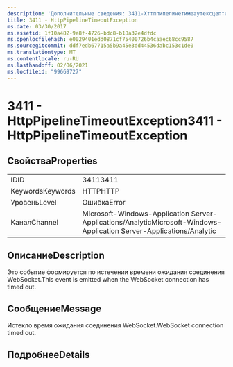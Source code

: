 ```yaml
---
description: 'Дополнительные сведения: 3411-Хттппипелинетимеаутексцептион'
title: 3411 - HttpPipelineTimeoutException
ms.date: 03/30/2017
ms.assetid: 1f10a482-9e8f-4726-bdc8-b18a32e4dfdc
ms.openlocfilehash: e0029401edd0871cf75400726b4caaec68cc9587
ms.sourcegitcommit: ddf7edb67715a5b9a45e3dd44536dabc153c1de0
ms.translationtype: MT
ms.contentlocale: ru-RU
ms.lasthandoff: 02/06/2021
ms.locfileid: "99669727"
---
```

# <a name="3411---httppipelinetimeoutexception"></a><span data-ttu-id="b9014-103">3411 - HttpPipelineTimeoutException</span><span class="sxs-lookup"><span data-stu-id="b9014-103">3411 - HttpPipelineTimeoutException</span></span>

## <a name="properties"></a><span data-ttu-id="b9014-104">Свойства</span><span class="sxs-lookup"><span data-stu-id="b9014-104">Properties</span></span>  
  
|||  
|-|-|  
|<span data-ttu-id="b9014-105">ID</span><span class="sxs-lookup"><span data-stu-id="b9014-105">ID</span></span>|<span data-ttu-id="b9014-106">3411</span><span class="sxs-lookup"><span data-stu-id="b9014-106">3411</span></span>|  
|<span data-ttu-id="b9014-107">Keywords</span><span class="sxs-lookup"><span data-stu-id="b9014-107">Keywords</span></span>|<span data-ttu-id="b9014-108">HTTP</span><span class="sxs-lookup"><span data-stu-id="b9014-108">HTTP</span></span>|  
|<span data-ttu-id="b9014-109">Уровень</span><span class="sxs-lookup"><span data-stu-id="b9014-109">Level</span></span>|<span data-ttu-id="b9014-110">Ошибка</span><span class="sxs-lookup"><span data-stu-id="b9014-110">Error</span></span>|  
|<span data-ttu-id="b9014-111">Канал</span><span class="sxs-lookup"><span data-stu-id="b9014-111">Channel</span></span>|<span data-ttu-id="b9014-112">Microsoft-Windows-Application Server-Applications/Analytic</span><span class="sxs-lookup"><span data-stu-id="b9014-112">Microsoft-Windows-Application Server-Applications/Analytic</span></span>|  
  
## <a name="description"></a><span data-ttu-id="b9014-113">Описание</span><span class="sxs-lookup"><span data-stu-id="b9014-113">Description</span></span>  

 <span data-ttu-id="b9014-114">Это событие формируется по истечении времени ожидания соединения WebSocket.</span><span class="sxs-lookup"><span data-stu-id="b9014-114">This event is emitted when the WebSocket connection has timed out.</span></span>  
  
## <a name="message"></a><span data-ttu-id="b9014-115">Сообщение</span><span class="sxs-lookup"><span data-stu-id="b9014-115">Message</span></span>  

 <span data-ttu-id="b9014-116">Истекло время ожидания соединения WebSocket.</span><span class="sxs-lookup"><span data-stu-id="b9014-116">WebSocket connection timed out.</span></span>  
  
## <a name="details"></a><span data-ttu-id="b9014-117">Подробнее</span><span class="sxs-lookup"><span data-stu-id="b9014-117">Details</span></span>
